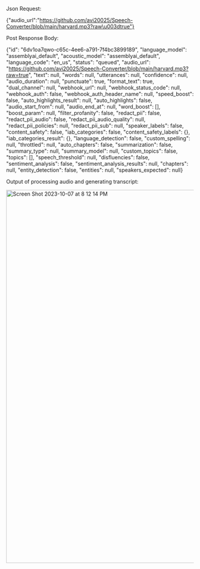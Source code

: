 Json Request:

{"audio_url":"https://github.com/avi20025/Speech-Converter/blob/main/harvard.mp3?raw\u003dtrue"}


Post Response Body:

{"id": "6dv1oa7qwo-c65c-4ee6-a791-7f4bc3899189", "language_model": "assemblyai_default", "acoustic_model": "assemblyai_default", "language_code": "en_us", "status": "queued", "audio_url": "https://github.com/avi20025/Speech-Converter/blob/main/harvard.mp3?raw=true", "text": null, "words": null, "utterances": null, "confidence": null, "audio_duration": null, "punctuate": true, "format_text": true, "dual_channel": null, "webhook_url": null, "webhook_status_code": null, "webhook_auth": false, "webhook_auth_header_name": null, "speed_boost": false, "auto_highlights_result": null, "auto_highlights": false, "audio_start_from": null, "audio_end_at": null, "word_boost": [], "boost_param": null, "filter_profanity": false, "redact_pii": false, "redact_pii_audio": false, "redact_pii_audio_quality": null, "redact_pii_policies": null, "redact_pii_sub": null, "speaker_labels": false, "content_safety": false, "iab_categories": false, "content_safety_labels": {}, "iab_categories_result": {}, "language_detection": false, "custom_spelling": null, "throttled": null, "auto_chapters": false, "summarization": false, "summary_type": null, "summary_model": null, "custom_topics": false, "topics": [], "speech_threshold": null, "disfluencies": false, "sentiment_analysis": false, "sentiment_analysis_results": null, "chapters": null, "entity_detection": false, "entities": null, "speakers_expected": null}

Output of processing audio and generating transcript:

<img width="1001" alt="Screen Shot 2023-10-07 at 8 12 14 PM" src="https://github.com/avi20025/Speech-Converter/assets/100166555/8d119700-5943-4d2b-a1dd-3eaae3a34d94">
